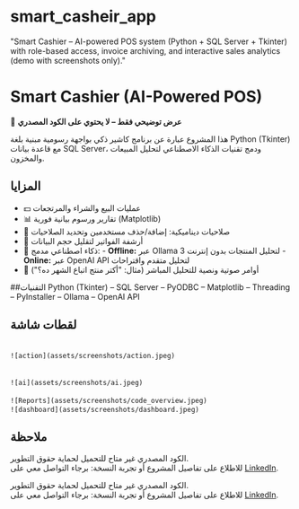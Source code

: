 # smart_casheir_app
"Smart Cashier – AI-powered POS system (Python + SQL Server + Tkinter) with role-based access, invoice archiving, and interactive sales analytics (demo with screenshots only)."


# Smart Cashier (AI-Powered POS)

📌 **عرض توضيحي فقط – لا يحتوي على الكود المصدري**

هذا المشروع عبارة عن برنامج كاشير ذكي بواجهة رسومية مبنية بلغة Python (Tkinter) مع قاعدة بيانات SQL Server، ودمج تقنيات الذكاء الاصطناعي لتحليل المبيعات والمخزون.

## المزايا
- 💵 عمليات البيع والشراء والمرتجعات
- 📊 تقارير ورسوم بيانية فورية (Matplotlib)
- 👤 صلاحيات ديناميكية: إضافة/حذف مستخدمين وتحديد الصلاحيات
- 📂 أرشفة الفواتير لتقليل حجم البيانات
- 🤖 ذكاء اصطناعي مدمج:
                                                                                                                                                                      - **Offline:** عبر Ollama 3 لتحليل المنتجات بدون إنترنت
                                                                                                                                                                         - **Online:** عبر OpenAI API لتحليل متقدم واقتراحات
- 🎤 أوامر صوتية ونصية للتحليل المباشر (مثال: "أكتر منتج اتباع الشهر ده؟")

##التقنيات
                                                                                                                  Python (Tkinter) – SQL Server – PyODBC – Matplotlib – Threading – PyInstaller – Ollama – OpenAI API

## لقطات شاشة
                                                                                                                                                                      ![action](assets/screenshots/action.jpeg)
                                                                                                                                                                           
                                                                                                                                                                             ![ai](assets/screenshots/ai.jpeg)
                                                                                                                                                                ![Reports](assets/screenshots/code_overview.jpeg)                                                                                                                                                                    ![dashboard](assets/screenshots/dashboard.jpeg)


## ملاحظة

الكود المصدري غير متاح للتحميل لحماية حقوق التطوير.  
للاطلاع على تفاصيل المشروع أو تجربة النسخة: برجاء التواصل معي على [LinkedIn](https://www.linkedin.com/in/abdelati88).

الكود المصدري غير متاح للتحميل لحماية حقوق التطوير.  
للاطلاع على تفاصيل المشروع أو تجربة النسخة: برجاء التواصل معي على [LinkedIn](https://www.linkedin.com/in/your-profile/).
